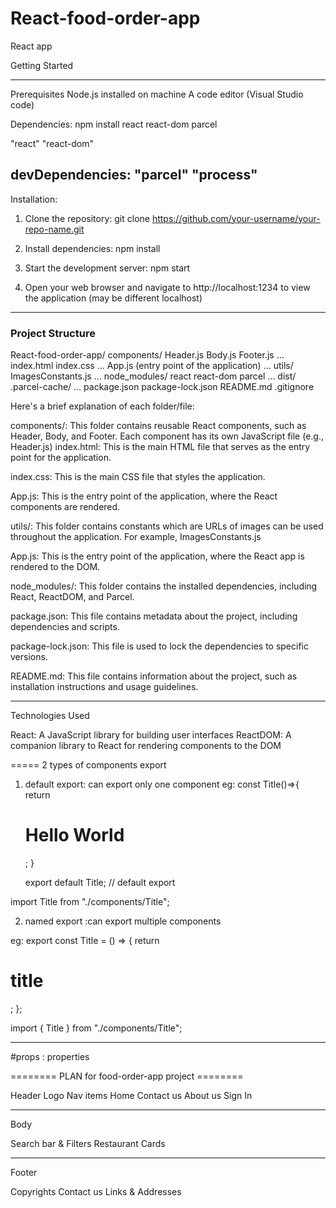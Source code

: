 # React-food-order-app
React app


Getting Started

-------------------------
Prerequisites
Node.js installed on machine
A code editor (Visual Studio code)

Dependencies:
npm install react react-dom parcel

"react"
"react-dom"

 devDependencies:
 "parcel" 
 "process"
--------------------------------
Installation:

1. Clone the repository: git clone https://github.com/your-username/your-repo-name.git

2. Install dependencies: npm install 

3. Start the development server: npm start

4. Open your web browser and navigate to http://localhost:1234 to view the application (may be different localhost)

--------------------------------
### Project Structure

React-food-order-app/
components/
Header.js
Body.js
Footer.js
...
index.html
index.css
...
App.js (entry point of the application)
...
utils/
ImagesConstants.js
...
node_modules/
 react
 react-dom
 parcel
...
dist/
.parcel-cache/
...
package.json
package-lock.json
README.md
.gitignore

Here's a brief explanation of each folder/file:

components/: This folder contains reusable React components, such as Header, Body, and Footer. Each component has its own JavaScript file (e.g., Header.js) 
index.html: This is the main HTML file that serves as the entry point for the application.

index.css: This is the main CSS file that styles the application. 

App.js: This is the entry point of the application, where the React components are rendered. 

utils/: This folder contains constants  which are URLs of images can be used throughout the application. For example, ImagesConstants.js

App.js: This is the entry point of the application, where the React app is rendered to the DOM.

node_modules/: This folder contains the installed dependencies, including React, ReactDOM, and Parcel.

package.json: This file contains metadata about the project, including dependencies and scripts.

package-lock.json: This file is used to lock the dependencies to specific versions.

README.md: This file contains information about the project, such as installation instructions and usage guidelines.


-------------------------
Technologies Used

React: A JavaScript library for building user interfaces
ReactDOM: A companion library to React for rendering components to the DOM


===== 2 types of components export

1. default export: can export only one component
eg:
 const Title()=>{
    return <h1>Hello World</h1>;
    }

    export default Title; // default export

import Title from "./components/Title";

2. named export :can export multiple components

eg:
export const Title = () => {
    return <h1>title</h1>;
    };

import { Title } from "./components/Title";

----------------------
#props : properties



======== PLAN for food-order-app project ========

Header
Logo
Nav items
Home
Contact us
About us
Sign In

------- 
Body

Search bar & Filters
Restaurant Cards

---------
Footer

Copyrights
Contact us
Links & Addresses
